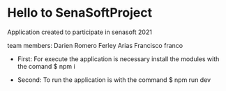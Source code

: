 # Hello to SenaSoftProject
 Application created to participate in senasoft 2021

team members:
 Darien Romero
 Ferley Arias
 Francisco franco


 - First: 
  For execute the application is necessary install the modules with the comand
  $ npm i
 
 - Second:
  To run the application is with the command
  $ npm run dev
  
  
  

 
